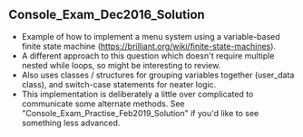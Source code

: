 ## Console_Exam_Dec2016_Solution
* Example of how to implement a menu system using a variable-based finite state machine (https://brilliant.org/wiki/finite-state-machines).
* A different approach to this question which doesn't require multiple nested while loops, so might be interesting to review.
* Also uses classes / structures for grouping variables together (user_data class), and switch-case statements for neater logic.
* This implementation is deliberately a little over complicated to communicate some alternate methods. See "Console_Exam_Practise_Feb2019_Solution" if you'd like to see something less advanced.
